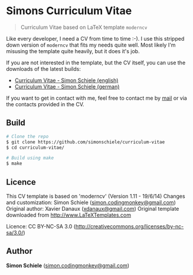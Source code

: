 # Simons Curriculum Vitae
> Curriculum Vitae based on LaTeX template `moderncv`

Like every developer, I need a CV from time to time :-). I use this stripped
down version of `moderncv` that fits my needs quite well. Most likely I'm
misusing the template quite heavily, but it does it's job.

If you are not interested in the template, but the CV itself, you can use the
downloads of the latest builds:

- [Curriculum Vitae - Simon Schiele (english)](files/cv_en.pdf)
- [Curriculum Vitae - Simon Schiele (german)](files/cv_en.pdf)

If you want to get in contact with me, feel free to contact me by
[mail](mailto:simon.codingmonkey@googlemail.com "mailto:simon.codingmonkey@googlemail.com")
or via the contacts provided in the CV.


## Build

```bash
# Clone the repo
$ git clone https://github.com/simonschiele/curriculum-vitae
$ cd curriculum-vitae/

# Build using make
$ make
```

## Licence
This CV template is based on 'moderncv' (Version 1.11 - 19/6/14)
Changes and customization: Simon Schiele (simon.codingmonkey@gmail.com)
Original author: Xavier Danaux (xdanaux@gmail.com)
Original template downloaded from http://www.LaTeXTemplates.com

Licence: CC BY-NC-SA 3.0 (http://creativecommons.org/licenses/by-nc-sa/3.0/)


## Author

**Simon Schiele** ([simon.codingmonkey@gmail.com](mailto:simon.codingmonkey@gmail.com))
